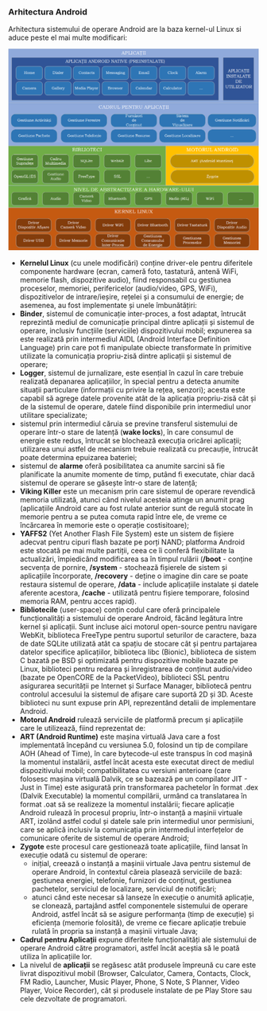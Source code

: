### Arhitectura Android

Arhitectura sistemului de operare Android are la baza kernel-ul Linux si aduce peste el mai multe modificari:

![](images/android_architecture.png)

- **Kernelul Linux** (cu unele modificări) conține driver-ele pentru diferitele
componente hardware (ecran, cameră foto, tastatură, antenă WiFi, memorie flash,
dispozitive audio), fiind responsabil cu gestiunea proceselor, memoriei,
perifericelor (audio/video, GPS, WiFi), dispozitivelor de intrare/ieșire,
rețelei și a consumului de energie; de asemenea, au fost implementate și unele
îmbunătățiri:
- **Binder**, sistemul de comunicație inter-proces, a fost adaptat, întrucât
reprezintă mediul de comunicație principal dintre aplicații și sistemul de
operare, inclusiv funcțiile (serviciile) dispozitivului mobil; expunerea sa este
realizată prin intermediul AIDL (Android Interface Definition Language) prin
care pot fi manipulate obiecte transformate în primitive utilizate la
comunicația propriu-zisă dintre aplicații și sistemul de operare;
- **Logger**, sistemul de jurnalizare, este esențial în cazul în care trebuie
realizată depanarea aplicațiilor, în special pentru a detecta anumite situații
particulare (informații cu privire la rețea, senzori); acesta este capabil să
agrege datele provenite atât de la aplicația propriu-zisă cât și de la sistemul
de operare, datele fiind disponibile prin intermediul unor utilitare
specializate;
- sistemul prin intermediul căruia se previne transferul sistemului de operare într-o stare de latență (**wake locks**), în care consumul de energie este redus, întrucât se blochează execuția oricărei aplicații; utilizarea unui astfel de mecanism trebuie realizată cu precauție, întrucât poate determina epuizarea bateriei;
- sistemul de **alarme** oferă posibilitatea ca anumite sarcini să fie planificate la anumite momente de timp, putând fi executate, chiar dacă sistemul de operare se găsește într-o stare de latență;
- **Viking Killer** este un mecanism prin care sistemul de operare revendică
memoria utilizată, atunci când nivelul acesteia atinge un anumit prag
(aplicațiile Android care au fost rulate anterior sunt de regulă stocate în
memorie pentru a se putea comuta rapid între ele, de vreme ce încărcarea în
memorie este o operație costisitoare);
- **YAFFS2** (Yet Another Flash File System) este un sistem de fișiere adecvat
pentru cipuri flash bazate pe porți NAND; platforma Android este stocată pe mai
multe partiții, ceea ce îi conferă flexibilitate la actualizări, împiedicând
modificarea sa în timpul rulării (**/boot** - conține secvența de pornire,
**/system** - stochează fișierele de sistem și aplicațiile încorporate,
**/recovery** - deține o imagine din care se poate restaura sistemul de
operare, **/data** - include aplicațiile instalate și datele aferente
acestora, **/cache** - utilizată pentru fișiere temporare, folosind memoria
RAM, pentru acces rapid).
- **Bibliotecile** (user-space) conțin codul care oferă principalele
funcționalități a sistemului de operare Android, făcând legătura între kernel și
aplicații. Sunt incluse aici motorul open-source pentru navigare WebKit,
biblioteca FreeType pentru suportul seturilor de caractere, baza de date SQLite
utilizată atât ca spațiu de stocare cât și pentru partajarea datelor specifice
aplicațiilor, biblioteca libc (Bionic),  biblioteca de sistem C bazată pe BSD și
optimizată pentru dispozitive mobile bazate pe Linux, biblioteci pentru redarea
și înregistrarea de conținut audio/video (bazate pe OpenCORE de la PacketVideo),
biblioteci SSL pentru asigurarea securității pe Internet și Surface Manager,
bibliotecă pentru controlul accesului la sistemul de afișare care suportă 2D și
3D. Aceste biblioteci nu sunt expuse prin API, reprezentând detalii de
implementare Android.
- **Motorul Android** rulează serviciile de platformă precum și aplicațiile care
le utilizează, fiind reprezentat de:
- **ART (Android Runtime)** este mașina virtuală Java care a fost implementată
începând cu versiunea 5.0, folosind un tip de compilare AOH (Ahead of Time), în
care bytecode-ul este transpus în cod mașină la momentul instalării, astfel
încât acesta este executat direct de mediul dispozitivului mobil;
compatibilitatea cu versiuni anterioare (care folosesc mașina virtuală Dalvik,
ce se bazează pe un compilator JIT - Just in Time) este asigurată prin
transformarea pachetelor în format .dex (Dalvik Executable) la momentul
compilării, urmând ca translatarea în format .oat să se realizeze la momentul
instalării; fiecare aplicație Android rulează în procesul propriu, într-o
instanță a mașinii virtuale ART, izolând astfel codul și datele sale prin
intermediul unor permisiuni, care se aplică inclusiv la comunicația prin
intermediul interfețelor de comunicare oferite de sistemul de operare Android;
- **Zygote** este procesul care gestionează toate aplicațiile, fiind lansat în
execuție odată cu sistemul de operare:
  - inițial, creează o instanță a mașinii virtuale Java pentru sistemul de operare
Android, în contextul căreia plasează serviciile de bază: gestiunea energiei,
telefonie, furnizori de conținut, gestiunea pachetelor, serviciul de localizare,
serviciul de notificări;
  - atunci când este necesar să lanseze în execuție o anumită aplicație, se clonează, partajând astfel componentele sistemului de operare Android, astfel încât să se asigure performanța (timp de execuție) și eficiența (memorie folosită), de vreme ce fiecare aplicație trebuie rulată în propria sa instanță a mașinii virtuale Java;
- **Cadrul pentru Aplicații** expune diferitele funcționalități ale sistemului
de operare Android către programatori, astfel încât aceștia să le poată utiliza
în aplicațiile lor.
- La nivelul de **aplicații** se regăsesc atât produsele împreună cu care este
livrat dispozitivul mobil (Browser, Calculator, Camera, Contacts, Clock, FM
Radio, Launcher, Music Player, Phone, S Note, S Planner, Video Player, Voice
Recorder), cât și produsele instalate de pe Play Store sau cele dezvoltate de
programatori.
